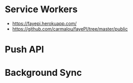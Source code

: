 # Service Workers

- https://fayepi.herokuapp.com/
- https://github.com/carmalou/fayePI/tree/master/public

# Push API

# Background Sync